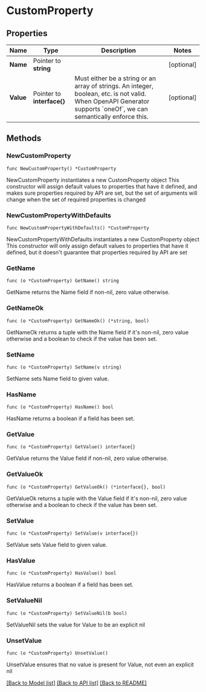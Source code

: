 # CustomProperty

## Properties

Name | Type | Description | Notes
------------ | ------------- | ------------- | -------------
**Name** | Pointer to **string** |  | [optional] 
**Value** | Pointer to **interface{}** | Must either be a string or an array of strings. An integer, boolean, etc. is not valid. When OpenAPI Generator supports &#x60;oneOf&#x60;, we can semantically enforce this. | [optional] 

## Methods

### NewCustomProperty

`func NewCustomProperty() *CustomProperty`

NewCustomProperty instantiates a new CustomProperty object
This constructor will assign default values to properties that have it defined,
and makes sure properties required by API are set, but the set of arguments
will change when the set of required properties is changed

### NewCustomPropertyWithDefaults

`func NewCustomPropertyWithDefaults() *CustomProperty`

NewCustomPropertyWithDefaults instantiates a new CustomProperty object
This constructor will only assign default values to properties that have it defined,
but it doesn't guarantee that properties required by API are set

### GetName

`func (o *CustomProperty) GetName() string`

GetName returns the Name field if non-nil, zero value otherwise.

### GetNameOk

`func (o *CustomProperty) GetNameOk() (*string, bool)`

GetNameOk returns a tuple with the Name field if it's non-nil, zero value otherwise
and a boolean to check if the value has been set.

### SetName

`func (o *CustomProperty) SetName(v string)`

SetName sets Name field to given value.

### HasName

`func (o *CustomProperty) HasName() bool`

HasName returns a boolean if a field has been set.

### GetValue

`func (o *CustomProperty) GetValue() interface{}`

GetValue returns the Value field if non-nil, zero value otherwise.

### GetValueOk

`func (o *CustomProperty) GetValueOk() (*interface{}, bool)`

GetValueOk returns a tuple with the Value field if it's non-nil, zero value otherwise
and a boolean to check if the value has been set.

### SetValue

`func (o *CustomProperty) SetValue(v interface{})`

SetValue sets Value field to given value.

### HasValue

`func (o *CustomProperty) HasValue() bool`

HasValue returns a boolean if a field has been set.

### SetValueNil

`func (o *CustomProperty) SetValueNil(b bool)`

 SetValueNil sets the value for Value to be an explicit nil

### UnsetValue
`func (o *CustomProperty) UnsetValue()`

UnsetValue ensures that no value is present for Value, not even an explicit nil

[[Back to Model list]](../README.md#documentation-for-models) [[Back to API list]](../README.md#documentation-for-api-endpoints) [[Back to README]](../README.md)


